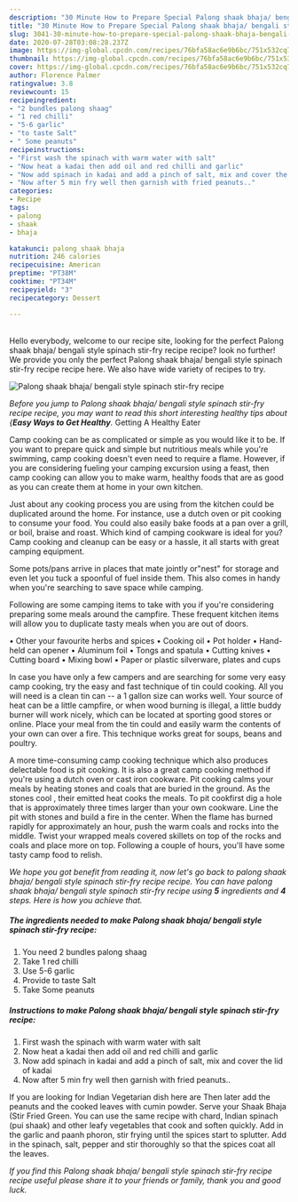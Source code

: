```yaml
---
description: "30 Minute How to Prepare Special Palong shaak bhaja/ bengali style spinach stir-fry recipe"
title: "30 Minute How to Prepare Special Palong shaak bhaja/ bengali style spinach stir-fry recipe"
slug: 3041-30-minute-how-to-prepare-special-palong-shaak-bhaja-bengali-style-spinach-stir-fry-recipe
date: 2020-07-28T03:08:28.237Z
image: https://img-global.cpcdn.com/recipes/76bfa58ac6e9b6bc/751x532cq70/palong-shaak-bhaja-bengali-style-spinach-stir-fry-recipe-recipe-main-photo.jpg
thumbnail: https://img-global.cpcdn.com/recipes/76bfa58ac6e9b6bc/751x532cq70/palong-shaak-bhaja-bengali-style-spinach-stir-fry-recipe-recipe-main-photo.jpg
cover: https://img-global.cpcdn.com/recipes/76bfa58ac6e9b6bc/751x532cq70/palong-shaak-bhaja-bengali-style-spinach-stir-fry-recipe-recipe-main-photo.jpg
author: Florence Palmer
ratingvalue: 3.8
reviewcount: 15
recipeingredient:
- "2 bundles palong shaag"
- "1 red chilli"
- "5-6 garlic"
- "to taste Salt"
- " Some peanuts"
recipeinstructions:
- "First wash the spinach with warm water with salt"
- "Now heat a kadai then add oil and red chilli and garlic"
- "Now add spinach in kadai and add a pinch of salt, mix and cover the lid of kadai"
- "Now after 5 min fry well then garnish with fried peanuts.."
categories:
- Recipe
tags:
- palong
- shaak
- bhaja

katakunci: palong shaak bhaja 
nutrition: 246 calories
recipecuisine: American
preptime: "PT38M"
cooktime: "PT34M"
recipeyield: "3"
recipecategory: Dessert

---
```

<br>
Hello everybody, welcome to our recipe site, looking for the perfect Palong shaak bhaja/ bengali style spinach stir-fry recipe recipe? look no further! We provide you only the perfect Palong shaak bhaja/ bengali style spinach stir-fry recipe recipe here. We also have wide variety of recipes to try.
<br>


![Palong shaak bhaja/ bengali style spinach stir-fry recipe](https://img-global.cpcdn.com/recipes/76bfa58ac6e9b6bc/751x532cq70/palong-shaak-bhaja-bengali-style-spinach-stir-fry-recipe-recipe-main-photo.jpg)

<i>Before you jump to Palong shaak bhaja/ bengali style spinach stir-fry recipe recipe, you may want to read this short interesting healthy tips about {<strong>Easy Ways to Get Healthy</strong>.</i>
Getting A Healthy Eater

    
Camp cooking can be as complicated or simple as you would like it to be. If you want to prepare quick and simple but nutritious meals while you're swimming, camp cooking doesn't even need to require a flame. However, if you are considering fueling your camping excursion using a feast, then camp cooking can allow you to make warm, healthy foods that are as good as you can create them at home in your own kitchen.

 Just about any cooking process you are using from the kitchen could be duplicated around the home. For instance, use a dutch oven or pit cooking to consume your food. You could also easily bake foods at a pan over a grill, or boil, braise and roast. Which kind of camping cookware is ideal for you? Camp cooking and cleanup can be easy or a hassle, it all starts with great camping equipment.

Some pots/pans arrive in places that mate jointly or"nest" for storage and even let you tuck a spoonful of fuel inside them. This also comes in handy when you're searching to save space while camping.

Following are some camping items to take with you if you're considering preparing some meals around the campfire. These frequent kitchen items will allow you to duplicate tasty meals when you are out of doors.


• Other your favourite herbs and spices
• Cooking oil
• Pot holder
• Hand-held can opener
• Aluminum foil
• Tongs and spatula
• Cutting knives
• Cutting board
• Mixing bowl
• Paper or plastic silverware, plates and cups

In case you have only a few campers and are searching for some very easy camp cooking, try the easy and fast technique of tin could cooking. All you will need is a clean tin can -- a 1 gallon size can works well. Your source of heat can be a little campfire, or when wood burning is illegal, a little buddy burner will work nicely, which can be located at sporting good stores or online. Place your meal from the tin could and easily warm the contents of your own can over a fire.  This technique works great for soups, beans and poultry.

A more time-consuming camp cooking technique which also produces delectable food is pit cooking.  It is also a great camp cooking method if you're using a dutch oven or cast iron cookware. Pit cooking calms your meals by heating stones and coals that are buried in the ground. As the stones cool , their emitted heat cooks the meals. To pit cookfirst dig a hole that is approximately three times larger than your own cookware. Line the pit with stones and build a fire in the center. When the flame has burned rapidly for approximately an hour, push the warm coals and rocks into the middle. Twist your wrapped meals covered skillets on top of the rocks and coals and place more on top. Following a couple of hours, you'll have some tasty camp food to relish.


<i>We hope you got benefit from reading it, now let's go back to palong shaak bhaja/ bengali style spinach stir-fry recipe recipe. You can have palong shaak bhaja/ bengali style spinach stir-fry recipe using <strong>5</strong> ingredients and <strong>4</strong> steps. Here is how you achieve that.
</i>

##### The ingredients needed to make Palong shaak bhaja/ bengali style spinach stir-fry recipe:

1. You need 2 bundles palong shaag
1. Take 1 red chilli
1. Use 5-6 garlic
1. Provide to taste Salt
1. Take  Some peanuts


##### Instructions to make Palong shaak bhaja/ bengali style spinach stir-fry recipe:

1. First wash the spinach with warm water with salt
1. Now heat a kadai then add oil and red chilli and garlic
1. Now add spinach in kadai and add a pinch of salt, mix and cover the lid of kadai
1. Now after 5 min fry well then garnish with fried peanuts..


If you are looking for Indian Vegetarian dish here are Then later add the peanuts and the cooked leaves with cumin powder. Serve your Shaak Bhaja (Stir Fried Green. You can use the same recipe with chard, Indian spinach (pui shaak) and other leafy vegetables that cook and soften quickly. Add in the garlic and paanh phoron, stir frying until the spices start to splutter. Add in the spinach, salt, pepper and stir thoroughly so that the spices coat all the leaves. 

<i>If you find this Palong shaak bhaja/ bengali style spinach stir-fry recipe recipe useful please share it to your friends or family, thank you and good luck.</i>
